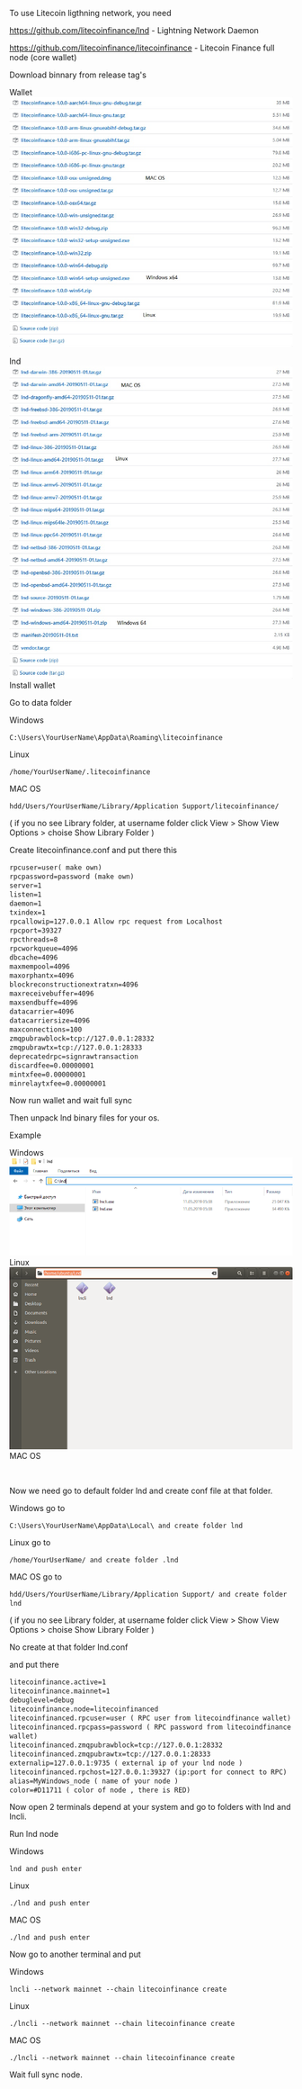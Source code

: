 To use Litecoin ligthning network, you need 

https://github.com/litecoinfinance/lnd - Lightning Network Daemon

https://github.com/litecoinfinance/litecoinfinance - Litecoin Finance full node (core wallet)


Download binnary from release tag's


Wallet <br>
<img src="Downloadswallet.png">


lnd <br>
<img src="Downloadslnd.png">
<br>
Install wallet

Go to data folder

Windows
```
C:\Users\YourUserName\AppData\Roaming\litecoinfinance
```
Linux
```
/home/YourUserName/.litecoinfinance
```
MAC OS 
```
hdd/Users/YourUserName/Library/Application Support/litecoinfinance/ 
```
( if you no see Library folder, at username folder click View > Show View Options > choise Show Library Folder )

Create litecoinfinance.conf and put there this

```
rpcuser=user( make own)
rpcpassword=password (make own)
server=1
listen=1
daemon=1
txindex=1
rpcallowip=127.0.0.1 Allow rpc request from Localhost
rpcport=39327
rpcthreads=8
rpcworkqueue=4096
dbcache=4096
maxmempool=4096
maxorphantx=4096
blockreconstructionextratxn=4096
maxreceivebuffer=4096
maxsendbuffe=4096
datacarrier=4096
datacarriersize=4096
maxconnections=100
zmqpubrawblock=tcp://127.0.0.1:28332
zmqpubrawtx=tcp://127.0.0.1:28333
deprecatedrpc=signrawtransaction
discardfee=0.00000001
mintxfee=0.00000001
minrelaytxfee=0.00000001
```
Now run wallet and wait full sync

Then unpack lnd binary files for your os.

Example

Windows
<br>
<img src="Unpackwindows.png">
<br>
Linux
<br>
<img src="Linuxunpack.png">
<br>
MAC OS
<br>

<br>

Now we need go to default folder lnd and create conf file at that folder.


Windows go to 
```
C:\Users\YourUserName\AppData\Local\ and create folder lnd
```
Linux go to
```
/home/YourUserName/ and create folder .lnd
```
MAC OS go to
```
hdd/Users/YourUserName/Library/Application Support/ and create folder lnd
```
( if you no see Library folder, at username folder click View > Show View Options > choise Show Library Folder )


No create at that folder lnd.conf

and put there 
```
litecoinfinance.active=1
litecoinfinance.mainnet=1
debuglevel=debug
litecoinfinance.node=litecoinfinanced
litecoinfinanced.rpcuser=user ( RPC user from litecoindfinance wallet)
litecoinfinanced.rpcpass=password ( RPC password from litecoindfinance wallet)
litecoinfinanced.zmqpubrawblock=tcp://127.0.0.1:28332
litecoinfinanced.zmqpubrawtx=tcp://127.0.0.1:28333
externalip=127.0.0.1:9735 ( external ip of your lnd node )
litecoinfinanced.rpchost=127.0.0.1:39327 (ip:port for connect to RPC)
alias=MyWindows_node ( name of your node )
color=#D11711 ( color of node , there is RED)
```

Now open 2 terminals depend at your system and go to folders with lnd and lncli.

Run lnd node

Windows
```
lnd and push enter
```
Linux
```
./lnd and push enter
```
MAC OS
```
./lnd and push enter
```
Now go to another terminal and put

Windows
```
lncli --network mainnet --chain litecoinfinance create
```
Linux
```
./lncli --network mainnet --chain litecoinfinance create
```
MAC OS
```
./lncli --network mainnet --chain litecoinfinance create
```
Wait full sync node.

